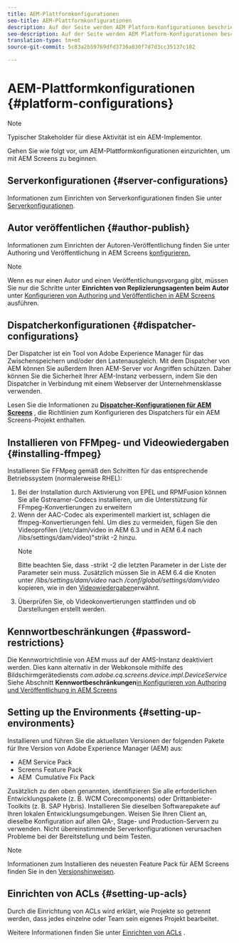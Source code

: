 ```yaml
---
title: AEM-Plattformkonfigurationen
seo-title: AEM-Plattformkonfigurationen
description: Auf der Seite werden AEM Platform-Konfigurationen beschrieben.
seo-description: Auf der Seite werden AEM Platform-Konfigurationen beschrieben.
translation-type: tm+mt
source-git-commit: 5c83a2b59769dfd3736a830f7d7d3cc35137c182

---
```


# AEM-Plattformkonfigurationen {#platform-configurations}

>[!NOTE]
>
>Typischer Stakeholder für diese Aktivität ist ein AEM-Implementor.

Gehen Sie wie folgt vor, um AEM-Plattformkonfigurationen einzurichten, um mit AEM Screens zu beginnen.

## Serverkonfigurationen {#server-configurations}

Informationen zum Einrichten von Serverkonfigurationen finden Sie unter [Serverkonfigurationen](https://helpx.adobe.com/experience-manager/6-5/screens/using/configuring-screens-introduction.html#ServerConfiguration).

## Autor veröffentlichen {#author-publish}

Informationen zum Einrichten der Autoren-Veröffentlichung finden Sie unter Authoring und Veröffentlichung in AEM Screens [konfigurieren.](https://helpx.adobe.com/experience-manager/6-5/screens/using/author-and-publish.html)

>[!NOTE]
>
> Wenn es nur einen Autor und einen Veröffentlichungsvorgang gibt, müssen Sie nur die Schritte unter **Einrichten von Replizierungsagenten beim Autor** unter [Konfigurieren von Authoring und Veröffentlichen in AEM Screens](https://helpx.adobe.com/experience-manager/6-5/screens/using/author-and-publish.html) ausführen.

## Dispatcherkonfigurationen {#dispatcher-configurations}

Der Dispatcher ist ein Tool von Adobe Experience Manager für das Zwischenspeichern und/oder den Lastenausgleich. Mit dem Dispatcher von AEM können Sie außerdem Ihren AEM-Server vor Angriffen schützen. Daher können Sie die Sicherheit Ihrer AEM-Instanz verbessern, indem Sie den Dispatcher in Verbindung mit einem Webserver der Unternehmensklasse verwenden.

Lesen Sie die Informationen zu **[Dispatcher-Konfigurationen für AEM Screens](https://helpx.adobe.com/experience-manager/6-5/screens/using/dispatcher-configurations-aem-screens.html)** , die Richtlinien zum Konfigurieren des Dispatchers für ein AEM Screens-Projekt enthalten.

## Installieren von FFMpeg- und Videowiedergaben {#installing-ffmpeg}

Installieren Sie FFMpeg gemäß den Schritten für das entsprechende Betriebssystem (normalerweise RHEL):

1. Bei der Installation durch Aktivierung von EPEL und RPMFusion können Sie alle Gstreamer-Codecs installieren, um die Unterstützung für FFmpeg-Konvertierungen zu erweitern
1. Wenn der AAC-Codec als experimentell markiert ist, schlagen die ffmpeg-Konvertierungen fehl. Um dies zu vermeiden, fügen Sie den Videoprofilen (/etc/dam/video in AEM 6.3 und in AEM 6.4 nach /libs/settings/dam/video)"strikt -2 hinzu.
   >[!NOTE]
   >
   > Bitte beachten Sie, dass -strikt -2 die letzten Parameter in der Liste der Parameter sein muss. Zusätzlich müssen Sie in AEM 6.4 die Knoten unter */libs/settings/dam/video* nach */conf/global/settings/dam/video* kopieren, wie in den [Videowiedergaben](https://helpx.adobe.com/experience-manager/6-5/screens/using/generating-renditions.html)erwähnt.
1. Überprüfen Sie, ob Videokonvertierungen stattfinden und ob Darstellungen erstellt werden.

## Kennwortbeschränkungen {#password-restrictions}

Die Kennwortrichtlinie von AEM muss auf der AMS-Instanz deaktiviert werden. Dies kann alternativ in der Webkonsole mithilfe des Bildschirmgerätediensts *com.adobe.cq.screens.device.impl.DeviceService* Siehe Abschnitt **Kennwortbeschränkungen**[in Konfigurieren von Authoring und Veröffentlichung in AEM Screens](https://helpx.adobe.com/experience-manager/6-5/screens/using/author-and-publish.html)

## Setting up the Environments {#setting-up-environments}

Installieren und führen Sie die aktuellsten Versionen der folgenden Pakete für Ihre Version von Adobe Experience Manager (AEM) aus:

* AEM Service Pack 
* Screens Feature Pack
* AEM  Cumulative Fix Pack 

Zusätzlich zu den oben genannten, identifizieren Sie alle erforderlichen Entwicklungspakete (z. B. WCM Corecomponents) oder Drittanbieter-Toolkits (z. B. SAP Hybris).
Installieren Sie dieselben Softwarepakete auf Ihren lokalen Entwicklungsumgebungen. Weisen Sie Ihren Client an, dieselbe Konfiguration auf allen QA-, Stage- und Production-Servern zu verwenden. Nicht übereinstimmende Serverkonfigurationen verursachen Probleme bei der Bereitstellung und beim Testen.

>[!NOTE]
> Informationen zum Installieren des neuesten Feature Pack für AEM Screens finden Sie in den [Versionshinweisen](https://helpx.adobe.com/experience-manager/6-5/screens/user-guide.html?topic=/experience-manager/6-5/screens/morehelp/release-notes.ug.js).

## Einrichten von ACLs {#setting-up-acls}

Durch die Einrichtung von ACLs wird erklärt, wie Projekte so getrennt werden, dass jedes einzelne oder Team sein eigenes Projekt bearbeitet.

Weitere Informationen finden Sie unter [Einrichten von ACLs](https://helpx.adobe.com/experience-manager/6-5/screens/using/setting-up-acls.html) .
